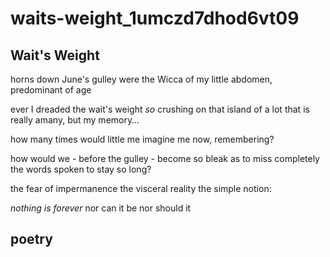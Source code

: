 # waits-weight\_1umczd7dhod6vt09

## Wait's Weight

horns down June's gulley were the Wicca of my little abdomen, predominant of age

ever I dreaded the wait's weight _so_ crushing on that island of a lot that is really amany, but my memory…

how many times would little me imagine me now, remembering?

how would we - before the gulley - become so bleak as to miss completely the words spoken to stay so long?

the fear of impermanence the visceral reality the simple notion:

_nothing is forever_ nor can it be nor should it

## poetry

